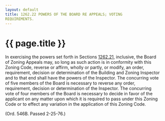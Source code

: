 ```yaml
---
layout: default 
title: 1262.22 POWERS OF THE BOARD RE APPEALS; VOTING
REQUIREMENTS.
---
```


{{ page.title }}
================

In exercising the powers set forth in Sections [1262.21](4d64e617.html),
inclusive, the Board of Zoning Appeals may, so long as such action is in
conformity with this Zoning Code, reverse or affirm, wholly or partly,
or modify, an order, requirement, decision or determination of the
Building and Zoning Inspector and to that end shall have the powers of
the Inspector. The concurring vote of five members of the Board is
necessary to reverse any order, requirement, decision or determination
of the Inspector. The concurring vote of four members of the Board is
necessary to decide in favor of the applicant on any matter upon which
it is required to pass under this Zoning Code or to effect any variation
in the application of this Zoning Code.

(Ord. 546B. Passed 2-25-76.)
